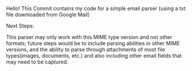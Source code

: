 Hello!
This Commit contains my code for a simple email parser 
(using a txt file downloaded from Google Mail)

Next Steps:

This parser may only work with this MIME type version and not other formats;
future steps would be to include parsing abilities in other MIME versions, and the ability to parse through attachments of most file types(images, documents, etc.) and also including other email fields that may need to be captured. 

